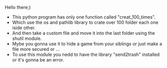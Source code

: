 
Hello there;)


- This python program has only one function called "creat_100_times".
- Which use the os and pathlib library to crate over 100 folder each one iside other.
- And then take a custom file and move it into the last folder using the shutil module.
- Mybe you gonna use it to hide a game from your siblings or just make a file more secured or ...
- To use this module you nedd to have the library "send2trash" installed or it's gonna be an error.
